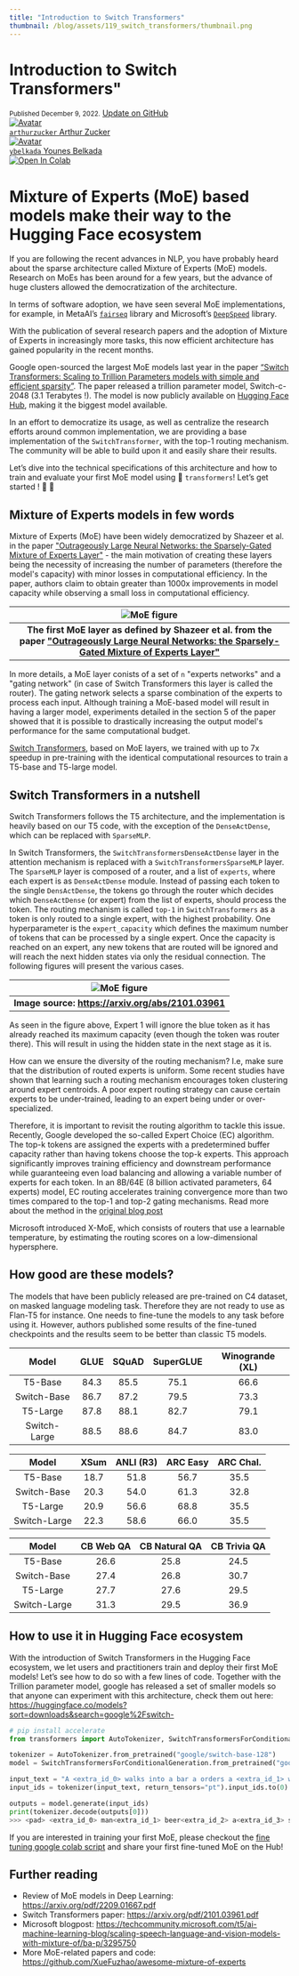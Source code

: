 ```yaml
---
title: "Introduction to Switch Transformers"
thumbnail: /blog/assets/119_switch_transformers/thumbnail.png
---
```


<h1>
  	Introduction to Switch Transformers"
</h1>

<div class="blog-metadata">
    <small>Published December 9, 2022.</small>
    <a target="_blank" class="btn no-underline text-sm mb-5 font-sans" href="https://github.com/huggingface/blog/blob/main/switch_transformers.md">
        Update on GitHub
    </a>
</div>

<div class="author-card">
    <a href="/arthurzucker">
        <img class="avatar avatar-user" src="https://aeiljuispo.cloudimg.io/v7/https://s3.amazonaws.com/moonup/production/uploads/1648631395099-62441cb7456803e95009a08f.png?w=200&h=200&f=face" title="Avatar">
        <div class="bfc">
            <code>arthurzucker</code>
            <span class="fullname">Arthur Zucker</span>
        </div>
    </a>
</div>

<div class="author-card">
    <a href="/ybelkada">
        <img class="avatar avatar-user" src="https://aeiljuispo.cloudimg.io/v7/https://s3.amazonaws.com/moonup/production/uploads/1648631057413-noauth.png?w=200&h=200&f=face" title="Avatar">
        <div class="bfc">
            <code>ybelkada</code>
            <span class="fullname">Younes Belkada</span>
        </div>
    </a>
</div>

<a target="_blank" href="https://colab.research.google.com/drive/1aGGVHZmtKmcNBbAwa9hbu58DDpIuB5O4#scrollTo=xsgNPx4FrtH_">
    <img src="https://colab.research.google.com/assets/colab-badge.svg" alt="Open In Colab"/>
</a>


# Mixture of Experts (MoE) based models make their way to the Hugging Face ecosystem

If you are following the recent advances in NLP, you have probably heard about the sparse architecture called Mixture of Experts (MoE) models. Research on MoEs has been around for a few years, but the advance of huge clusters allowed the democratization of the architecture.

In terms of software adoption, we have seen several MoE implementations, for example, in MetaAI’s [`fairseq`](https://github.com/facebookresearch/fairseq/tree/main/examples/moe_lm) library and Microsoft’s [`DeepSpeed`](https://arxiv.org/pdf/2201.05596.pdf) library.

With the publication of several research papers and the adoption of Mixture of Experts in increasingly more tasks, this now efficient architecture has gained popularity in the recent months.

Google open-sourced the largest MoE models last year in the paper [“Switch Transformers: Scaling to Trillion Parameters models with simple and efficient sparsity”](https://arxiv.org/abs/2101.03961). The paper released a trillion parameter model, Switch-c-2048 (3.1 Terabytes !).
The model is now publicly available on [Hugging Face Hub](https://huggingface.co/models?search=switch), making it the biggest model available.


In an effort to democratize its usage, as well as centralize the research efforts around common implementation, we are providing a base implementation of the `SwitchTransformer`, with the top-1 routing mechanism. The community will be able to build upon it and easily share their results.


Let’s dive into the technical specifications of this architecture and how to train and evaluate your first MoE model using 🤗  `transformers`! Let’s get started ! 🤗  🥳 

## Mixture of Experts models in few words

Mixture of Experts (MoE) have been widely democratized by Shazeer et al. in the paper ["Outrageously Large Neural Networks: the Sparsely-Gated Mixture of Experts Layer"](https://openreview.net/pdf?id=B1ckMDqlg) - the main motivation of creating these layers being the necessity of increasing the number of parameters (therefore the model's capacity) with minor losses in computational efficiency. In the paper, authors claim to obtain greater than 1000x improvements in model capacity while observing a small loss in computational efficiency. 

| ![MoE figure](/assets/119_switch_transformers/moe.png) | 
|:--:|
| <b> The first MoE layer as defined by Shazeer et al. from the paper ["Outrageously Large Neural Networks: the Sparsely-Gated Mixture of Experts Layer"](https://openreview.net/pdf?id=B1ckMDqlg) | Image source: https://openreview.net/pdf?id=B1ckMDqlg </b>|

In more details, a MoE layer conists of a set of `n` "experts networks" and a "gating network" (in case of Switch Transformers this layer is called the router). The gating network selects a sparse combination of the experts to process each input. Although training a MoE-based model will result in having a larger model, experiments detailed in the section 5 of the paper showed that it is possible to drastically increasing the output model's performance for the same computational budget. 

[Switch Transformers](https://arxiv.org/pdf/2101.03961.pdf), based on MoE layers, we trained with up to 7x speedup in pre-training with the identical computational resources to train a T5-base and T5-large model.

## Switch Transformers in a nutshell

Switch Transformers follows the T5 architecture, and the implementation is heavily based on our T5 code, with the exception of the `DenseActDense`, which can be replaced with `SparseMLP`.

In Switch Transformers, the `SwitchTransformersDenseActDense` layer in the attention mechanism is replaced with a `SwitchTransformersSparseMLP` layer. The `SparseMLP` layer is composed of a router, and a list of `experts`, where each expert is as `DenseActDense` module. Instead of passing each token to the single `DensActDense`, the tokens go through the router which decides which `DenseActDense` (or expert) from the list of experts, should process the token. The routing mechanism is called `top-1` in `SwitchTransformers` as a token is only routed to a single expert, with the highest probability. One hyperparameter is the `expert_capacity` which defines the maximum number of tokens that can be processed by a single expert. Once the capacity is reached on an expert, any new tokens that are routed will be ignored and will reach the next hidden states via only the residual connection. The following figures will present the various cases.

| ![MoE figure](/assets/119_switch_transformers/routing.png) | 
|:--:|
| <b>Image source: https://arxiv.org/abs/2101.03961 </b>|

As seen in the figure above, Expert 1 will ignore the blue token as it has already reached its maximum capacity (even though the token was router there).  This will result in using the hidden state in the next stage as it is.

How can we ensure the diversity of the routing mechanism? I.e, make sure that the distribution of routed experts is uniform. Some recent studies have shown that learning such a routing mechanism encourages token clustering around expert centroids. A poor expert routing strategy can cause certain experts to be under-trained, leading to an expert being under or over-specialized.

Therefore, it is important to revisit the routing algorithm to tackle this issue. Recently, Google developed the so-called Expert Choice (EC) algorithm. The top-k tokens are assigned the experts with a predetermined buffer capacity rather than having tokens choose the top-k experts. This approach significantly improves training efficiency and downstream performance while guaranteeing even load balancing and allowing a variable number of experts for each token. In an 8B/64E (8 billion activated parameters, 64 experts) model, EC routing accelerates training convergence more than two times compared to the top-1 and top-2 gating mechanisms. Read more about the method in the [original blog post](https://ai.googleblog.com/2022/11/mixture-of-experts-with-expert-choice.html)

Microsoft introduced X-MoE, which consists of routers that use a learnable temperature, by estimating the routing scores on a low-dimensional hypersphere.

## How good are these models?

The models that have been publicly released are pre-trained on C4 dataset, on masked language modeling task. Therefore they are not ready to use as Flan-T5 for instance. One needs to fine-tune the models to any task before using it. However, authors published some results of the fine-tuned checkpoints and the results seem to be better than classic T5 models.

| Model | GLUE | SQuAD | SuperGLUE | Winogrande (XL) |
| :---: | :---: | :---: | :---: | :---: |
| T5-Base | 84.3 | 85.5 | 75.1 | 66.6 |
| Switch-Base | 86.7 | 87.2 | 79.5 | 73.3 |
| T5-Large | 87.8 | 88.1 | 82.7 | 79.1 |
| Switch-Large | 88.5 | 88.6 | 84.7 | 83.0 |

| Model | XSum | ANLI (R3) | ARC Easy | ARC Chal. |
| :---: | :---: | :---: | :---: | :---: |
| T5-Base | 18.7 | 51.8 | 56.7 | 35.5 |
| Switch-Base | 20.3 | 54.0 | 61.3 | 32.8 |
| T5-Large | 20.9 | 56.6 | 68.8 | 35.5 |
| Switch-Large | 22.3 | 58.6 | 66.0 | 35.5 |

| Model | CB Web QA | CB Natural QA | CB Trivia QA |
| :---: | :---: | :---: | :---: |
| T5-Base | 26.6 | 25.8 | 24.5 |
| Switch-Base | 27.4 | 26.8 | 30.7 |
| T5-Large | 27.7 | 27.6 | 29.5 |
| Switch-Large | 31.3 | 29.5 | 36.9 |


## How to use it in Hugging Face ecosystem

With the introduction of Switch Transformers in the Hugging Face ecosystem, we let users and practitioners train and deploy their first MoE models! Let’s see how to do so with a few lines of code.
Together with the Trillion parameter model, google has released a set of smaller models so that anyone can experiment with this architecture, check them out here: https://huggingface.co/models?sort=downloads&search=google%2Fswitch- 

```python
# pip install accelerate
from transformers import AutoTokenizer, SwitchTransformersForConditionalGeneration

tokenizer = AutoTokenizer.from_pretrained("google/switch-base-128")
model = SwitchTransformersForConditionalGeneration.from_pretrained("google/switch-base-128", device_map="auto")

input_text = "A <extra_id_0> walks into a bar a orders a <extra_id_1> with <extra_id_2> pinch of <extra_id_3>."
input_ids = tokenizer(input_text, return_tensors="pt").input_ids.to(0)

outputs = model.generate(input_ids)
print(tokenizer.decode(outputs[0]))
>>> <pad> <extra_id_0> man<extra_id_1> beer<extra_id_2> a<extra_id_3> salt<extra_id_4>.</s>
```

If you are interested in training your first MoE, please checkout the [fine tuning google colab script](https://colab.research.google.com/drive/1aGGVHZmtKmcNBbAwa9hbu58DDpIuB5O4#scrollTo=xsgNPx4FrtH_) and share your first fine-tuned MoE on the Hub!

## Further reading

- Review of MoE models in Deep Learning: https://arxiv.org/pdf/2209.01667.pdf
- Switch Transformers paper: https://arxiv.org/pdf/2101.03961.pdf
- Microsoft blogpost: https://techcommunity.microsoft.com/t5/ai-machine-learning-blog/scaling-speech-language-and-vision-models-with-mixture-of/ba-p/3295750
- More MoE-related papers and code: https://github.com/XueFuzhao/awesome-mixture-of-experts
